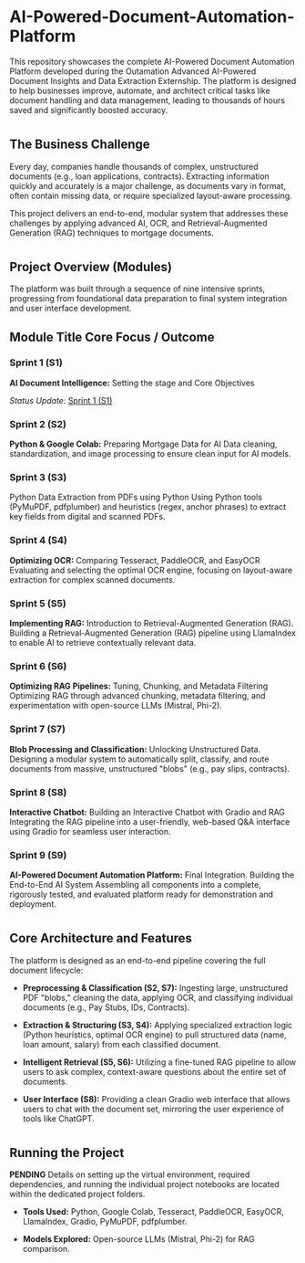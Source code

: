 # AI-Powered-Document-Automation-Platform

This repository showcases the complete AI-Powered Document Automation Platform developed during the Outamation Advanced AI-Powered Document Insights and Data Extraction Externship. The platform is designed to help businesses improve, automate, and architect critical tasks like document handling and data management, leading to thousands of hours saved and significantly boosted accuracy.

<h1></h1>

## The Business Challenge
Every day, companies handle thousands of complex, unstructured documents (e.g., loan applications, contracts). Extracting information quickly and accurately is a major challenge, as documents vary in format, often contain missing data, or require specialized layout-aware processing.

This project delivers an end-to-end, modular system that addresses these challenges by applying advanced AI, OCR, and Retrieval-Augmented Generation (RAG) techniques to mortgage documents.

<h1></h1>

## Project Overview (Modules)
The platform was built through a sequence of nine intensive sprints, progressing from foundational data preparation to final system integration and user interface development.

## Module	Title	Core Focus / Outcome

### Sprint 1 (S1)
<b>AI Document Intelligence:</b> Setting the stage and Core Objectives

<i>Status Update:</i> [Sprint 1 (S1)](https://github.com/LashawnFofung/AI-Powered-Document-Automation-Platform/blob/main/Status%20Updates/Status%20Update%20Sprint%201%20AI-Powered%20Document%20Automation%20Platform.pptx)

### Sprint 2 (S2)
<b>Python & Google Colab:</b> Preparing Mortgage Data for AI	Data cleaning, standardization, and image processing to ensure clean input for AI models.

### Sprint 3 (S3)
Python Data Extraction from PDFs using Python	Using Python tools (PyMuPDF, pdfplumber) and heuristics (regex, anchor phrases) to extract key fields from digital and scanned PDFs.

### Sprint 4 (S4)
<b>Optimizing OCR:</b> Comparing Tesseract, PaddleOCR, and EasyOCR	Evaluating and selecting the optimal OCR engine, focusing on layout-aware extraction for complex scanned documents.

### Sprint 5 (S5)
<b>Implementing RAG:</b> Introduction to Retrieval-Augmented Generation (RAG).	Building a Retrieval-Augmented Generation (RAG) pipeline using LlamaIndex to enable AI to retrieve contextually relevant data.

### Sprint 6 (S6)
<b>Optimizing RAG Pipelines:</b> Tuning, Chunking, and Metadata Filtering	Optimizing RAG through advanced chunking, metadata filtering, and experimentation with open-source LLMs (Mistral, Phi-2).

### Sprint 7 (S7)
<b>Blob Processing and Classification:</b> Unlocking Unstructured Data. Designing a modular system to automatically split, classify, and route documents from massive, unstructured "blobs" (e.g., pay slips, contracts).

### Sprint 8 (S8)
<b>Interactive Chatbot:</b> Building an Interactive Chatbot with Gradio and RAG	Integrating the RAG pipeline into a user-friendly, web-based Q&A interface using Gradio for seamless user interaction.

### Sprint 9 (S9)
<b>AI-Powered Document Automation Platform:</b> Final Integration. Building the End-to-End AI System	Assembling all components into a complete, rigorously tested, and evaluated platform ready for demonstration and deployment.

<h1></h1>

## Core Architecture and Features
The platform is designed as an end-to-end pipeline covering the full document lifecycle:

- <b>Preprocessing & Classification (S2, S7):</b> Ingesting large, unstructured PDF "blobs," cleaning the data, applying OCR, and classifying individual documents (e.g., Pay Stubs, IDs, Contracts).

- <b>Extraction & Structuring (S3, S4):</b> Applying specialized extraction logic (Python heuristics, optimal OCR engine) to pull structured data (name, loan amount, salary) from each classified document.

- <b>Intelligent Retrieval (S5, S6):</b> Utilizing a fine-tuned RAG pipeline to allow users to ask complex, context-aware questions about the entire set of documents.

- <b>User Interface (S8):</b> Providing a clean Gradio web interface that allows users to chat with the document set, mirroring the user experience of tools like ChatGPT.

<h1></h1>

## Running the Project
<b>PENDING</b> Details on setting up the virtual environment, required dependencies, and running the individual project notebooks are located within the dedicated project folders.

- <b>Tools Used:</b> Python, Google Colab, Tesseract, PaddleOCR, EasyOCR, LlamaIndex, Gradio, PyMuPDF, pdfplumber.

- <b>Models Explored:</b> Open-source LLMs (Mistral, Phi-2) for RAG comparison.
